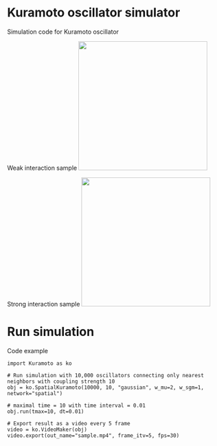 # Kuramoto oscillator simulator
Simulation code for Kuramoto oscillator

Weak interaction sample
<img src="https://github.com/jyKim-97/kuramoto_oscillator/blob/master/samples/weak_osc.gif" with="300" height="300" />

Strong interaction sample
<img src="https://github.com/jyKim-97/kuramoto_oscillator/blob/master/samples/strong_osc.gif" with="300" height="300" />

# Run simulation

Code example
```
import Kuramoto as ko

# Run simulation with 10,000 oscillators connecting only nearest neighbors with coupling strength 10
obj = ko.SpatialKuramoto(10000, 10, "gaussian", w_mu=2, w_sgm=1, network="spatial")

# maximal time = 10 with time interval = 0.01
obj.run(tmax=10, dt=0.01)

# Export result as a video every 5 frame
video = ko.VideoMaker(obj)
video.export(out_name="sample.mp4", frame_itv=5, fps=30)
```




